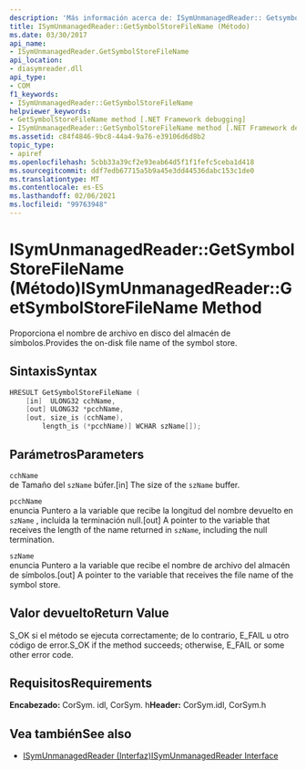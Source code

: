 ```yaml
---
description: 'Más información acerca de: ISymUnmanagedReader:: Getsymbolstorefilename ((método)'
title: ISymUnmanagedReader::GetSymbolStoreFileName (Método)
ms.date: 03/30/2017
api_name:
- ISymUnmanagedReader.GetSymbolStoreFileName
api_location:
- diasymreader.dll
api_type:
- COM
f1_keywords:
- ISymUnmanagedReader::GetSymbolStoreFileName
helpviewer_keywords:
- GetSymbolStoreFileName method [.NET Framework debugging]
- ISymUnmanagedReader::GetSymbolStoreFileName method [.NET Framework debugging]
ms.assetid: c84f4846-9bc8-44a4-9a76-e39106d6d8b2
topic_type:
- apiref
ms.openlocfilehash: 5cbb33a39cf2e93eab64d5f1f1fefc5ceba1d418
ms.sourcegitcommit: ddf7edb67715a5b9a45e3dd44536dabc153c1de0
ms.translationtype: MT
ms.contentlocale: es-ES
ms.lasthandoff: 02/06/2021
ms.locfileid: "99763948"
---
```

# <a name="isymunmanagedreadergetsymbolstorefilename-method"></a><span data-ttu-id="3ef09-103">ISymUnmanagedReader::GetSymbolStoreFileName (Método)</span><span class="sxs-lookup"><span data-stu-id="3ef09-103">ISymUnmanagedReader::GetSymbolStoreFileName Method</span></span>

<span data-ttu-id="3ef09-104">Proporciona el nombre de archivo en disco del almacén de símbolos.</span><span class="sxs-lookup"><span data-stu-id="3ef09-104">Provides the on-disk file name of the symbol store.</span></span>  
  
## <a name="syntax"></a><span data-ttu-id="3ef09-105">Sintaxis</span><span class="sxs-lookup"><span data-stu-id="3ef09-105">Syntax</span></span>  
  
```cpp  
HRESULT GetSymbolStoreFileName (  
    [in]  ULONG32 cchName,  
    [out] ULONG32 *pcchName,  
    [out, size_is (cchName),  
        length_is (*pcchName)] WCHAR szName[]);  
```  
  
## <a name="parameters"></a><span data-ttu-id="3ef09-106">Parámetros</span><span class="sxs-lookup"><span data-stu-id="3ef09-106">Parameters</span></span>  

 `cchName`  
 <span data-ttu-id="3ef09-107">de Tamaño del `szName` búfer.</span><span class="sxs-lookup"><span data-stu-id="3ef09-107">[in] The size of the `szName` buffer.</span></span>  
  
 `pcchName`  
 <span data-ttu-id="3ef09-108">enuncia Puntero a la variable que recibe la longitud del nombre devuelto en `szName` , incluida la terminación null.</span><span class="sxs-lookup"><span data-stu-id="3ef09-108">[out] A pointer to the variable that receives the length of the name returned in `szName`, including the null termination.</span></span>  
  
 `szName`  
 <span data-ttu-id="3ef09-109">enuncia Puntero a la variable que recibe el nombre de archivo del almacén de símbolos.</span><span class="sxs-lookup"><span data-stu-id="3ef09-109">[out] A pointer to the variable that receives the file name of the symbol store.</span></span>  
  
## <a name="return-value"></a><span data-ttu-id="3ef09-110">Valor devuelto</span><span class="sxs-lookup"><span data-stu-id="3ef09-110">Return Value</span></span>  

 <span data-ttu-id="3ef09-111">S_OK si el método se ejecuta correctamente; de lo contrario, E_FAIL u otro código de error.</span><span class="sxs-lookup"><span data-stu-id="3ef09-111">S_OK if the method succeeds; otherwise, E_FAIL or some other error code.</span></span>  
  
## <a name="requirements"></a><span data-ttu-id="3ef09-112">Requisitos</span><span class="sxs-lookup"><span data-stu-id="3ef09-112">Requirements</span></span>  

 <span data-ttu-id="3ef09-113">**Encabezado:** CorSym. idl, CorSym. h</span><span class="sxs-lookup"><span data-stu-id="3ef09-113">**Header:** CorSym.idl, CorSym.h</span></span>  
  
## <a name="see-also"></a><span data-ttu-id="3ef09-114">Vea también</span><span class="sxs-lookup"><span data-stu-id="3ef09-114">See also</span></span>

- [<span data-ttu-id="3ef09-115">ISymUnmanagedReader (Interfaz)</span><span class="sxs-lookup"><span data-stu-id="3ef09-115">ISymUnmanagedReader Interface</span></span>](isymunmanagedreader-interface.md)
